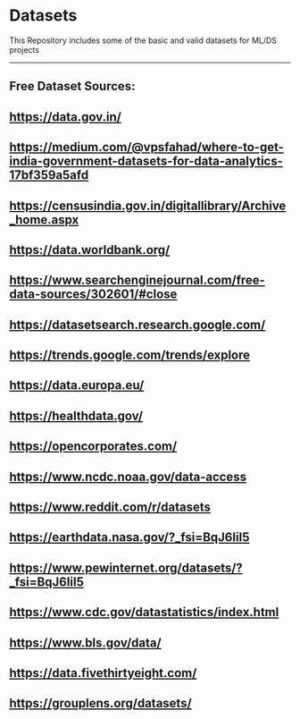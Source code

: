# Datasets
This Repository includes some of the basic and valid datasets for ML/DS projects

---

## Free Dataset Sources:

<a href="https://data.gov.in/" target="_blank">https://data.gov.in/ </a><br/>
---

<a href="https://medium.com/@vpsfahad/where-to-get-india-government-datasets-for-data-analytics-17bf359a5afd" target="_blank"> https://medium.com/@vpsfahad/where-to-get-india-government-datasets-for-data-analytics-17bf359a5afd</a><br/>
---
<a href="https://censusindia.gov.in/digitallibrary/Archive_home.aspx" target="_blank"> https://censusindia.gov.in/digitallibrary/Archive_home.aspx</a><br/>
---
<a href="https://data.worldbank.org/" target="_blank"> https://data.worldbank.org/</a><br/>
---
<a href="https://www.searchenginejournal.com/free-data-sources/302601/#close" target="_blank"> https://www.searchenginejournal.com/free-data-sources/302601/#close</a><br/>
---
<a href="https://datasetsearch.research.google.com/" target="_blank"> https://datasetsearch.research.google.com/</a><br/>
---
<a href="https://trends.google.com/trends/explore" target="_blank"> https://trends.google.com/trends/explore</a><br/>
---
<a href="https://data.europa.eu/" target="_blank"> https://data.europa.eu/</a><br/>
---
<a href="https://healthdata.gov/" target="_blank">https://healthdata.gov/ </a><br/>
---
<a href="https://opencorporates.com/" target="_blank">https://opencorporates.com/ </a><br/>
---
<a href="https://www.ncdc.noaa.gov/data-access" target="_blank"> https://www.ncdc.noaa.gov/data-access</a><br/>
---
<a href="https://www.reddit.com/r/datasets" target="_blank"> https://www.reddit.com/r/datasets</a><br/>
---
<a href="https://earthdata.nasa.gov/?_fsi=BqJ6IiI5" target="_blank"> https://earthdata.nasa.gov/?_fsi=BqJ6IiI5</a><br/>
---
<a href="https://www.pewinternet.org/datasets/?_fsi=BqJ6IiI5" target="_blank"> https://www.pewinternet.org/datasets/?_fsi=BqJ6IiI5</a><br/>
---
<a href="https://www.cdc.gov/datastatistics/index.html" target="_blank"> https://www.cdc.gov/datastatistics/index.html</a><br/>
---
<a href="https://www.bls.gov/data/" target="_blank"> https://www.bls.gov/data/</a><br/>
---
<a href="https://data.fivethirtyeight.com/" target="_blank"> https://data.fivethirtyeight.com/</a><br/>
---
<a href="https://grouplens.org/datasets/" target="_blank"> https://grouplens.org/datasets/</a><br/>
---
